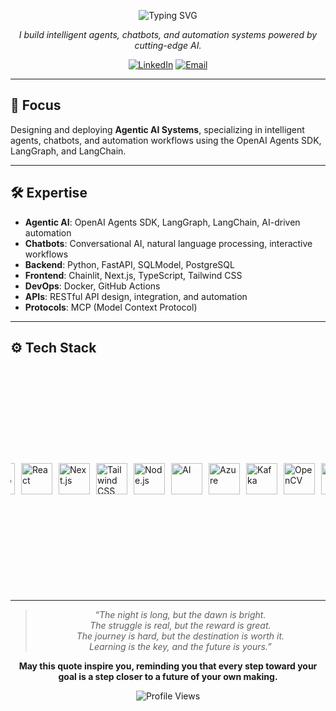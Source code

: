 <p align="center">
  <img src="https://readme-typing-svg.demolab.com?font=Fira+Code&size=24&pause=1000&color=58A6FF&center=true&vCenter=true&width=435&lines=Hello+I'm+Hammad;Agentic+AI+Architect;Building+Intelligent+Agents" alt="Typing SVG" />
</p>

<p align="center">
  <em>I build intelligent agents, chatbots, and automation systems powered by cutting-edge AI.</em>
</p>

<p align="center">
  <a href="https://linkedin.com/in/devhammad0"><img src="https://img.shields.io/badge/LinkedIn-0077B5?style=flat-square&logo=linkedin&logoColor=white" alt="LinkedIn"></a>
  <a href="mailto:mhammad.inbox@gmail.com"><img src="https://img.shields.io/badge/Email-D14836?style=flat-square&logo=gmail&logoColor=white" alt="Email"></a>
</p>

---

## 🌟 Focus

Designing and deploying **Agentic AI Systems**, specializing in intelligent agents, chatbots, and automation workflows using the OpenAI Agents SDK, LangGraph, and LangChain.

---

## 🛠 Expertise

- **Agentic AI**: OpenAI Agents SDK, LangGraph, LangChain, AI-driven automation  
- **Chatbots**: Conversational AI, natural language processing, interactive workflows  
- **Backend**: Python, FastAPI, SQLModel, PostgreSQL  
- **Frontend**: Chainlit, Next.js, TypeScript, Tailwind CSS  
- **DevOps**: Docker, GitHub Actions  
- **APIs**: RESTful API design, integration, and automation
- **Protocols**: MCP (Model Context Protocol)

---

## ⚙️ Tech Stack

<div style="
  display: flex;
  flex-wrap: nowrap;
  align-items: center;
  justify-content: center;
  gap: 10px;
  overflow-x: auto;
  padding: 1rem;
">
  <!-- Skill icons as individual images -->
  <img src="https://skillicons.dev/icons?i=python"      width="50" alt="Python" />
  <img src="https://skillicons.dev/icons?i=fastapi"     width="50" alt="FastAPI" />
  <img src="https://skillicons.dev/icons?i=postgresql"  width="50" alt="PostgreSQL" />
  <img src="https://skillicons.dev/icons?i=docker"      width="50" alt="Docker" />
  <img src="https://skillicons.dev/icons?i=js"          width="50" alt="JavaScript" />
  <img src="https://skillicons.dev/icons?i=ts"          width="50" alt="TypeScript" />
  <img src="https://skillicons.dev/icons?i=react"       width="50" alt="React" />
  <img src="https://skillicons.dev/icons?i=nextjs"      width="50" alt="Next.js" />
  <img src="https://skillicons.dev/icons?i=tailwind"    width="50" alt="Tailwind CSS" />
  <img src="https://skillicons.dev/icons?i=nodejs"      width="50" alt="Node.js" />
  <img src="https://skillicons.dev/icons?i=ai"          width="50" alt="AI" />
  <img src="https://skillicons.dev/icons?i=azure"       width="50" alt="Azure" />
  <img src="https://skillicons.dev/icons?i=kafka"       width="50" alt="Kafka" />
  <img src="https://skillicons.dev/icons?i=opencv"      width="50" alt="OpenCV" />
  <img src="https://skillicons.dev/icons?i=npm"         width="50" alt="npm" />
  <img src="https://skillicons.dev/icons?i=pnpm"        width="50" alt="pnpm" />
  <img src="https://skillicons.dev/icons?i=powershell"  width="50" alt="PowerShell" />
  <img src="https://skillicons.dev/icons?i=bash"        width="50" alt="Bash" />
  <img src="https://skillicons.dev/icons?i=postman"        width="50" alt="Postman" />

  <!-- Lobehub registry icons -->
  <img src="https://registry.npmmirror.com/@lobehub/icons-static-png/latest/files/dark/openai.png"
       width="50" alt="OpenAI" />
  <img src="https://registry.npmmirror.com/@lobehub/icons-static-png/latest/files/dark/gemini-color.png"
       width="50" alt="Gemini" />
  <img src="https://registry.npmmirror.com/@lobehub/icons-static-png/latest/files/dark/langchain.png"
       width="50" alt="LangChain" />
  <img src="https://registry.npmmirror.com/@lobehub/icons-static-png/latest/files/dark/langgraph.png"
       width="50" alt="LangGraph" />
  <img src="https://registry.npmmirror.com/@lobehub/icons-static-png/latest/files/dark/mcp.png"
       width="50" alt="MCP" />
  <img src="https://registry.npmmirror.com/@lobehub/icons-static-png/latest/files/dark/cursor.png"
       width="50" alt="Cursor" />
</div>

---

<blockquote align="center">
  <em>
    “The night is long, but the dawn is bright.<br/>
    The struggle is real, but the reward is great.<br/>
    The journey is hard, but the destination is worth it.<br/>
    Learning is the key, and the future is yours.”
  </em>
</blockquote>

<p align="center">
  <strong>
    May this quote inspire you, reminding you that every step toward your goal  
    is a step closer to a future of your own making.
  </strong>
</p>


<p align="center">
  <img src="https://komarev.com/ghpvc/?username=devhammad0&label=Profile%20Views&color=58A6FF&style=flat-square" alt="Profile Views" />
</p>
